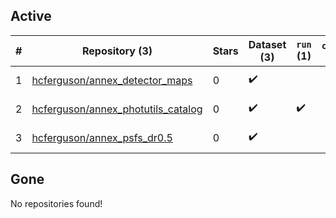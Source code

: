 ## Active
| # | Repository (3) | Stars | Dataset (3) | `run` (1) | `containers-run` | Last Modified |
| --- | --- | --- | --- | --- | --- | --- |
| 1 | [hcferguson/annex_detector_maps](https://github.com/hcferguson/annex_detector_maps) | 0 | :heavy_check_mark: |  |  | 2022-11-15 21:31:57+00:00 |
| 2 | [hcferguson/annex_photutils_catalog](https://github.com/hcferguson/annex_photutils_catalog) | 0 | :heavy_check_mark: | :heavy_check_mark: |  | 2022-12-01 16:03:09+00:00 |
| 3 | [hcferguson/annex_psfs_dr0.5](https://github.com/hcferguson/annex_psfs_dr0.5) | 0 | :heavy_check_mark: |  |  | 2022-11-15 21:28:47+00:00 |

## Gone
No repositories found!

